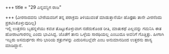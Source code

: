 +++
title = "29 ಎನ್ನವನ್ದಿಗ ರಾಜ"

+++
(ವೀರನಾದವನು ಬೇರೆಯವರಿಗೆ ತನ್ನ ಪರಾಕ್ರಮ ತಿಳಿಯುವಂತೆ ಮಾಡುತ್ತಾನೆಯೇ ಹೊgತು  ತಾನೇ ವೀರನೆಂದು ಪ್ರಕಟಿಸಿಕೊಳ್ಳುವುದಿಲ್ಲ)  
ಇಲ್ಲಿ ಉತ್ತರನು ಬೃಹನ್ನಳೆಯು ಕವಚ ತೊಟ್ಟುಕೊಳ್ಳುವಾಗ ನಡೆದುಕೊಂಡ ರೀತಿ, ಮಾತುಕಥೆ ಎಲ್ಲವನ್ನು ಗಮನಿಸಿ ಈತ ಹೋರಾಟಗಾರನಲ್ಲ ಎಂದು ಭಾವಿಸಿದ್ದ. ಜೊತೆಗೆ ತಾನು ಒಳ್ಳೆಯ ಸಾರಥಿಯಲ್ಲ ಎಂಬುದೂ ಅವನಿಗೆ ಗೊತ್ತಿತ್ತು. ಹೀಗಾಗಿ ಇಬ್ಬರು ಅಸಮರ್ಥರು ಸೇರಿ ಭಾರಿಯ ಶತ್ರುಗಳನ್ನು ಎದುರಿಸಬಲ್ಲೆವೇ ಎಂಬ ಅನುಮಾನದಿಂದ ಉತ್ತರನು ಹಾಸ್ಯ ಮಾಡಿದ್ದಾನೆ.